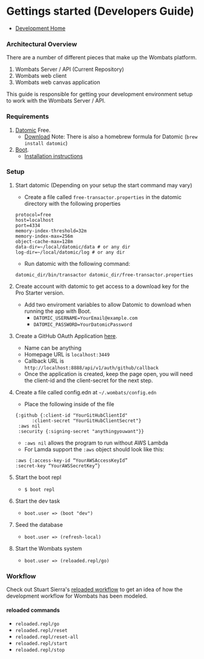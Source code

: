 # Gettings started (Developers Guide)

- [Development Home](./)

### Architectural Overview

There are a number of different pieces that make up the Wombats platform.

1. Wombats Server / API (Current Repository)
1. Wombats web client
1. Wombats web canvas application

This guide is responsible for getting your development environment setup to work with the Wombats Server / API.

### Requirements

1. [Datomic](http://www.datomic.com/) Free.
   - [Download](https://my.datomic.com/downloads/free) Note: There is also a homebrew formula for Datomic (`brew install datomic`)
1. [Boot](http://boot-clj.com/).
   - [Installation instructions](https://github.com/boot-clj/boot#install)

### Setup

1. Start datomic (Depending on your setup the start command may vary)
   - Create a file called `free-transactor.properties` in the datomic directory with the following properties
   ```
   protocol=free
   host=localhost
   port=4334
   memory-index-threshold=32m
   memory-index-max=256m
   object-cache-max=128m
   data-dir=~/local/datomic/data # or any dir
   log-dir=~/local/datomic/log # or any dir

   ```
   - Run datomic with the following command:
   ```
   datomic_dir/bin/transactor datomic_dir/free-transactor.properties
   ```
1. Create account with datomic to get access to a download key for the Pro Starter version.
   - Add two enviroment variables to allow Datomic to download when running the app with Boot.
        - `DATOMIC_USERNAME=YourEmail@example.com`
        - `DATOMIC_PASSWORD=YourDatomicPassword`
1. Create a GitHub OAuth Application [here](https://github.com/settings/applications/new).
   - Name can be anything
   - Homepage URL is `localhost:3449`
   - Callback URL is `http://localhost:8888/api/v1/auth/github/callback`
   - Once the application is created, keep the page open, you will need the client-id and the client-secret for the next step.

1. Create a file called config.edn at `~/.wombats/config.edn`
   - Place the following inside of the file
    ```
    {:github {:client-id "YourGitHubClientId"
          :client-secret "YourGitHubClientSecret"}
     :aws nil
     :security {:signing-secret "anythingyouwant"}}
    ```
    - `:aws nil` allows the program to run without AWS Lambda
    - For Lamda support the `:aws` object should look like this:
    ``` 
    :aws {:access-key-id “YourAWSAccessKeyId”
    :secret-key “YourAWSSecretKey”}
    ```
1. Start the boot repl
   - `$ boot repl`
1. Start the dev task
   - `boot.user => (boot "dev")`
1. Seed the database
    - `boot.user => (refresh-local)`
1. Start the Wombats system
   - `boot.user => (reloaded.repl/go)`

### Workflow

Check out Stuart Sierra's [reloaded workflow](http://thinkrelevance.com/blog/2013/06/04/clojure-workflow-reloaded) to get an idea of how the development workflow for Wombats has been modeled.

#### reloaded commands

- `reloaded.repl/go`
- `reloaded.repl/reset`
- `reloaded.repl/reset-all`
- `reloaded.repl/start`
- `reloaded.repl/stop`
